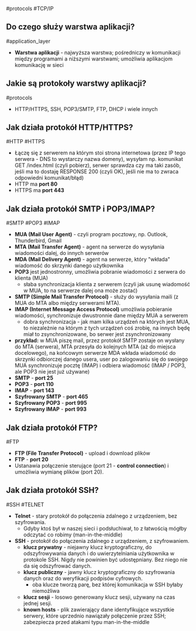 #protocols #TCP/IP 

## Do czego służy warstwa aplikacji?
#application_layer
- **Warstwa aplikacji** - najwyższa warstwa; pośredniczy w komunikacji między programami a niższymi warstwami; umożliwia aplikacjom komunikację w sieci

## Jakie są protokoły warstwy aplikacji?
#protocols 
- HTTP/HTTPS, SSH, POP3/SMTP, FTP, DHCP i wiele innych

## Jak działa protokół HTTP/HTTPS?
#HTTP #HTTPS
- Łączę się z serwerem na którym stoi strona internetowa (przez IP tego serwera - DNS to wystarczy nazwa domeny), wysyłam np. komunikat GET /index.html (czyli pobierz), serwer sprawdza czy ma taki zasób, jeśli ma to dostaję RESPONSE 200 (czyli OK), jeśli nie ma to zwraca odpowiedni komunikat/błąd)
- HTTP ma **port 80**
- HTTPS ma **port 443**

## Jak działa protokół SMTP i POP3/IMAP?
#SMTP #POP3 #IMAP
- **MUA (Mail User Agent)** - czyli program pocztowy, np. Outlook, Thunderbird, Gmail
- **MTA (Mail Transfer Agent)** - agent na serwerze do wysyłania wiadomości dalej, do innych serwerów
- **MDA (Mail Delivery Agent)** - agent na serwerze, który "wkłada" wiadomość do skrzynki danego użytkownika
- **POP3** jest jednostronny, umożliwia pobranie wiadomości z serwera do klienta (MUA)
	- słaba synchronizacja klienta z serwerem (czyli jak usunę wiadomość w MUA, to na serwerze dalej ona może zostać)
- **SMTP (Simple Mail Transfer Protocol)** - służy do wysyłania maili (z MUA do MTA albo między serwerami MTA).
- **IMAP (Internet Message Access Protocol)** umożliwia pobieranie wiadomości, synchronizuje dwustronnie dane między MUA a serwerem
	- dobra synchronizacja - jak mam kilka urządzeń na których jest MUA, to niezależnie na którym z tych urządzeń coś zrobię, na innych będę miał to zsynchronizowane, bo serwer jest zsynchronizowany
- **przykład:** w MUA piszę mail, przez protokół SMTP zostaje on wysłany do MTA (serwera), MTA przesyła do kolejnych MTA (aż do miejsca docelowego), na końcowym serwerze MDA wkłada wiadomość do skrzynki odbiorczej danego usera, user po zalogowaniu się do swojego MUA synchronizuje pocztę (IMAP) i odbiera wiadomość (IMAP / POP3, ale POP3 nie jest już używane)
- **SMTP** - **port 25**
- **POP3** - **port 110**
- **IMAP** - **port 143**
- **Szyfrowany SMTP** - **port 465**
- **Szyfrowany POP3** - **port 995**
- **Szyfrowany IMAP** - **port 993**

## Jak działa protokół FTP?
#FTP 
- **FTP (File Transfer Protocol)** - upload i download plików
- **FTP** - **port 20**
- Ustanawia połączenie sterujące (port 21 - **control connection**) i umożliwia wymianę plików (port 20).

## Jak działa protokół SSH?
#SSH #TELNET
- **Telnet** - stary protokół do połączenia zdalnego z urządzeniem, bez szyfrowania.
	- Gdyby ktoś był w naszej sieci i podsłuchiwał, to z łatwością mógłby odczytać co robimy (man-in-the-middle)
- **SSH** - protokół do połączenia zdalnego z urządzeniem, z szyfrowaniem.
	- **klucz prywatny** - niejawny klucz kryptograficzny, do odszyfrowywania danych i do uwierzytelniania użytkownika w protokole SSH. Nigdy nie powinien być udostępniany. Bez niego nie da się odszyfrować danych.
	- **klucz publiczny** - jawny klucz kryptograficzny do szyfrowania danych oraz do weryfikacji podpisów cyfrowych.
		- oba klucze tworzą parę, bez której komunikacja w SSH byłaby niemożliwa
	- **klucz sesji** - losowo generowany klucz sesji, używany na czas jednej sesji.
	- **known hosts** - plik zawierający dane identyfikujące wszystkie serwery, które uprzednio nawiązały połączenie przez SSH; zabezpiecza przed atakami typu man-in-the-middle